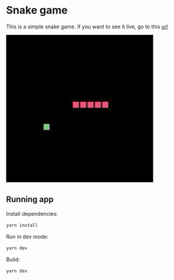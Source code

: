 # Snake game

This is a simple snake game. If you want to see it live, go to this [url](http://www.students.ic.unicamp.br/~ra146446/snake)

![snake gif](screenshot.gif)

## Running app

Install dependencies:

```sh
yarn install
```

Run in dev mode:

```sh
yarn dev
```

Build:

```sh
yarn dev
```
